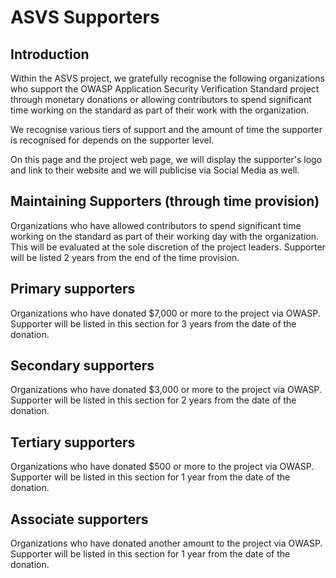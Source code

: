 # ASVS Supporters

## Introduction

Within the ASVS project, we gratefully recognise the following organizations who support the OWASP Application Security Verification Standard project through monetary donations or allowing contributors to spend significant time working on the standard as part of their work with the organization.

We recognise various tiers of support and the amount of time the supporter is recognised for depends on the supporter level.

On this page and the project web page, we will display the supporter's logo and link to their website and we will publicise via Social Media as well.

## Maintaining Supporters (through time provision)

Organizations who have allowed contributors to spend significant time working on the standard as part of their working day with the organization. This will be evaluated at the sole discretion of the project leaders. Supporter will be listed 2 years from the end of the time provision.

## Primary supporters

Organizations who have donated $7,000 or more to the project via OWASP. Supporter will be listed in this section for 3 years from the date of the donation.

## Secondary supporters

Organizations who have donated $3,000 or more to the project via OWASP. Supporter will be listed in this section for 2 years from the date of the donation.

## Tertiary supporters

Organizations who have donated $500 or more to the project via OWASP. Supporter will be listed in this section for 1 year from the date of the donation.

## Associate supporters 

Organizations who have donated another amount to the project via OWASP. Supporter will be listed in this section for 1 year from the date of the donation.
